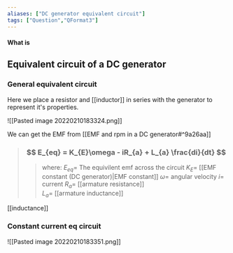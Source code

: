 ```yaml
---
aliases: ["DC generator equivalent circuit"]
tags: ["Question","QFormat3"]
---
```


#### What is
## Equivalent circuit of a DC generator
### General equivalent circuit
Here we place a resistor and [[inductor]] in series with the generator to represent it's properties.

![[Pasted image 20220210183324.png]]

We can get the EMF from [[EMF and rpm in a DC generator#^9a26aa]]

> ### $$ E_{eq} = K_{E}\omega - iR_{a} + L_{a} \frac{di}{dt}  $$ 
>> where:
>> $E_{eq}=$ The equivilent emf across the circuit
>> $K_{E}=$ [[EMF constant (DC generator)|EMF constant]] 
>> $\omega=$ angular velocity
>> $i=$ current
>> $R_{a}=$ [[armature resistance]]  
>> $L_{a}=$ [[armature inductance]]

[[inductance]]

### Constant current eq circuit
![[Pasted image 20220210183351.png]]
